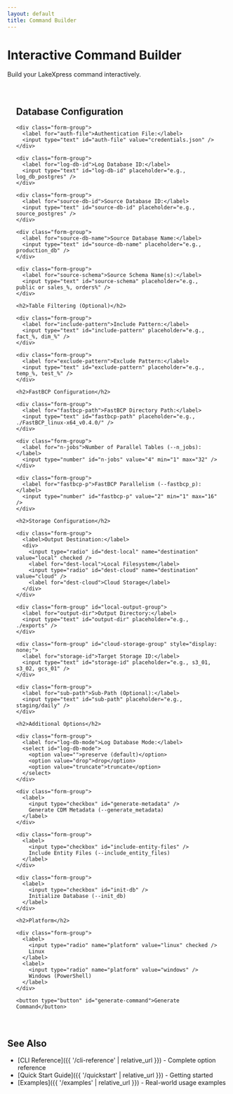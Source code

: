 ```yaml
---
layout: default
title: Command Builder
---
```


# Interactive Command Builder

Build your LakeXpress command interactively.

<div class="command-builder">
  <form id="lakexpress-form">
    <h2>Database Configuration</h2>

    <div class="form-group">
      <label for="auth-file">Authentication File:</label>
      <input type="text" id="auth-file" value="credentials.json" />
    </div>

    <div class="form-group">
      <label for="log-db-id">Log Database ID:</label>
      <input type="text" id="log-db-id" placeholder="e.g., log_db_postgres" />
    </div>

    <div class="form-group">
      <label for="source-db-id">Source Database ID:</label>
      <input type="text" id="source-db-id" placeholder="e.g., source_postgres" />
    </div>

    <div class="form-group">
      <label for="source-db-name">Source Database Name:</label>
      <input type="text" id="source-db-name" placeholder="e.g., production_db" />
    </div>

    <div class="form-group">
      <label for="source-schema">Source Schema Name(s):</label>
      <input type="text" id="source-schema" placeholder="e.g., public or sales_%, orders%" />
    </div>

    <h2>Table Filtering (Optional)</h2>

    <div class="form-group">
      <label for="include-pattern">Include Pattern:</label>
      <input type="text" id="include-pattern" placeholder="e.g., fact_%, dim_%" />
    </div>

    <div class="form-group">
      <label for="exclude-pattern">Exclude Pattern:</label>
      <input type="text" id="exclude-pattern" placeholder="e.g., temp_%, test_%" />
    </div>

    <h2>FastBCP Configuration</h2>

    <div class="form-group">
      <label for="fastbcp-path">FastBCP Directory Path:</label>
      <input type="text" id="fastbcp-path" placeholder="e.g., ./FastBCP_linux-x64_v0.4.0/" />
    </div>

    <div class="form-group">
      <label for="n-jobs">Number of Parallel Tables (--n_jobs):</label>
      <input type="number" id="n-jobs" value="4" min="1" max="32" />
    </div>

    <div class="form-group">
      <label for="fastbcp-p">FastBCP Parallelism (--fastbcp_p):</label>
      <input type="number" id="fastbcp-p" value="2" min="1" max="16" />
    </div>

    <h2>Storage Configuration</h2>

    <div class="form-group">
      <label>Output Destination:</label>
      <div>
        <input type="radio" id="dest-local" name="destination" value="local" checked />
        <label for="dest-local">Local Filesystem</label>
        <input type="radio" id="dest-cloud" name="destination" value="cloud" />
        <label for="dest-cloud">Cloud Storage</label>
      </div>
    </div>

    <div class="form-group" id="local-output-group">
      <label for="output-dir">Output Directory:</label>
      <input type="text" id="output-dir" placeholder="e.g., ./exports" />
    </div>

    <div class="form-group" id="cloud-storage-group" style="display: none;">
      <label for="storage-id">Target Storage ID:</label>
      <input type="text" id="storage-id" placeholder="e.g., s3_01, s3_02, gcs_01" />
    </div>

    <div class="form-group">
      <label for="sub-path">Sub-Path (Optional):</label>
      <input type="text" id="sub-path" placeholder="e.g., staging/daily" />
    </div>

    <h2>Additional Options</h2>

    <div class="form-group">
      <label for="log-db-mode">Log Database Mode:</label>
      <select id="log-db-mode">
        <option value="">preserve (default)</option>
        <option value="drop">drop</option>
        <option value="truncate">truncate</option>
      </select>
    </div>

    <div class="form-group">
      <label>
        <input type="checkbox" id="generate-metadata" />
        Generate CDM Metadata (--generate_metadata)
      </label>
    </div>

    <div class="form-group">
      <label>
        <input type="checkbox" id="include-entity-files" />
        Include Entity Files (--include_entity_files)
      </label>
    </div>

    <div class="form-group">
      <label>
        <input type="checkbox" id="init-db" />
        Initialize Database (--init_db)
      </label>
    </div>

    <h2>Platform</h2>

    <div class="form-group">
      <label>
        <input type="radio" name="platform" value="linux" checked />
        Linux
      </label>
      <label>
        <input type="radio" name="platform" value="windows" />
        Windows (PowerShell)
      </label>
    </div>

    <button type="button" id="generate-command">Generate Command</button>
  </form>

  <div id="output-section" style="display: none;">
    <h2>Generated Command</h2>
    <pre id="generated-command"></pre>
    <button id="copy-command">Copy to Clipboard</button>
  </div>
</div>

<script>
document.addEventListener('DOMContentLoaded', function() {
  const form = document.getElementById('lakexpress-form');
  const outputSection = document.getElementById('output-section');
  const generatedCommand = document.getElementById('generated-command');
  const generateBtn = document.getElementById('generate-command');
  const copyBtn = document.getElementById('copy-command');

  // Toggle output destination
  document.querySelectorAll('input[name="destination"]').forEach(radio => {
    radio.addEventListener('change', function() {
      const localGroup = document.getElementById('local-output-group');
      const cloudGroup = document.getElementById('cloud-storage-group');
      if (this.value === 'local') {
        localGroup.style.display = 'block';
        cloudGroup.style.display = 'none';
      } else {
        localGroup.style.display = 'none';
        cloudGroup.style.display = 'block';
      }
    });
  });

  generateBtn.addEventListener('click', function() {
    const platform = document.querySelector('input[name="platform"]:checked').value;
    const isWindows = platform === 'windows';
    const cmd = isWindows ? '.\\LakeXpress.exe' : 'LakeXpress';
    const continuation = isWindows ? ' `' : ' \\';

    let parts = [cmd];

    // Auth file
    const authFile = document.getElementById('auth-file').value;
    if (authFile) parts.push(`-a ${authFile}`);

    // Log DB
    const logDbId = document.getElementById('log-db-id').value;
    if (logDbId) parts.push(`--log_db_auth_id ${logDbId}`);

    // Log DB mode
    const logDbMode = document.getElementById('log-db-mode').value;
    if (logDbMode) parts.push(`--log_db_mode ${logDbMode}`);

    // Source DB
    const sourceDbId = document.getElementById('source-db-id').value;
    if (sourceDbId) parts.push(`--source_db_auth_id ${sourceDbId}`);

    const sourceDbName = document.getElementById('source-db-name').value;
    if (sourceDbName) parts.push(`--source_db_name ${sourceDbName}`);

    const sourceSchema = document.getElementById('source-schema').value;
    if (sourceSchema) parts.push(`--source_schema_name ${sourceSchema}`);

    // Table filtering
    const includePattern = document.getElementById('include-pattern').value;
    if (includePattern) parts.push(`--include "${includePattern}"`);

    const excludePattern = document.getElementById('exclude-pattern').value;
    if (excludePattern) parts.push(`--exclude "${excludePattern}"`);

    // FastBCP
    const fastbcpPath = document.getElementById('fastbcp-path').value;
    if (fastbcpPath) parts.push(`--fastbcp_dir_path ${fastbcpPath}`);

    const nJobs = document.getElementById('n-jobs').value;
    if (nJobs) parts.push(`--n_jobs ${nJobs}`);

    const fastbcpP = document.getElementById('fastbcp-p').value;
    if (fastbcpP) parts.push(`--fastbcp_p ${fastbcpP}`);

    // Output destination
    const destination = document.querySelector('input[name="destination"]:checked').value;
    if (destination === 'local') {
      const outputDir = document.getElementById('output-dir').value;
      if (outputDir) parts.push(`--output_dir ${outputDir}`);
    } else {
      const storageId = document.getElementById('storage-id').value;
      if (storageId) parts.push(`--target_storage_id ${storageId}`);
    }

    // Sub-path
    const subPath = document.getElementById('sub-path').value;
    if (subPath) parts.push(`--sub_path ${subPath}`);

    // Additional options
    if (document.getElementById('generate-metadata').checked) {
      parts.push('--generate_metadata');
    }

    if (document.getElementById('include-entity-files').checked) {
      parts.push('--include_entity_files');
    }

    if (document.getElementById('init-db').checked) {
      parts.push('--init_db');
    }

    // Format with line continuations
    const commandStr = parts.join(continuation + '\n  ');

    generatedCommand.textContent = commandStr;
    outputSection.style.display = 'block';
  });

  copyBtn.addEventListener('click', function() {
    const text = generatedCommand.textContent;
    navigator.clipboard.writeText(text).then(function() {
      copyBtn.textContent = 'Copied!';
      setTimeout(function() {
        copyBtn.textContent = 'Copy to Clipboard';
      }, 2000);
    });
  });
});
</script>

<style>
.command-builder {
  max-width: 800px;
  margin: 0 auto;
  padding: 20px;
}

.form-group {
  margin-bottom: 20px;
}

.form-group label {
  display: block;
  margin-bottom: 5px;
  font-weight: 600;
}

.form-group input[type="text"],
.form-group input[type="number"],
.form-group select {
  width: 100%;
  padding: 8px;
  border: 1px solid #ddd;
  border-radius: 4px;
  font-family: monospace;
}

.form-group input[type="radio"],
.form-group input[type="checkbox"] {
  margin-right: 5px;
}

button {
  padding: 10px 20px;
  background-color: #0366d6;
  color: white;
  border: none;
  border-radius: 4px;
  cursor: pointer;
  font-size: 16px;
}

button:hover {
  background-color: #0256c2;
}

#output-section {
  margin-top: 30px;
  padding: 20px;
  background-color: #f6f8fa;
  border-radius: 6px;
}

#generated-command {
  background-color: #ffffff;
  padding: 15px;
  border: 1px solid #ddd;
  border-radius: 4px;
  overflow-x: auto;
  font-family: monospace;
  font-size: 14px;
}

#copy-command {
  margin-top: 10px;
}
</style>

## See Also

- [CLI Reference]({{ '/cli-reference' | relative_url }}) - Complete option reference
- [Quick Start Guide]({{ '/quickstart' | relative_url }}) - Getting started
- [Examples]({{ '/examples' | relative_url }}) - Real-world usage examples
